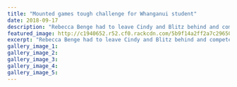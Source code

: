 ```yaml
---
title: "Mounted games tough challenge for Whanganui student"
date: 2018-09-17
description: "Rebecca Benge had to leave Cindy and Blitz behind and competed on a borrowed mount in Belgium..."
featured_image: http://c1940652.r52.cf0.rackcdn.com/5b9f14a2ff2a7c2965000486/Rebecca-Benge-Chron-17-Sept-2018.jpg
excerpt: "Rebecca Benge had to leave Cindy and Blitz behind and competed on a borrowed mount in Belgium."
gallery_image_1: 
gallery_image_2: 
gallery_image_3: 
gallery_image_4: 
gallery_image_5: 
---
```

